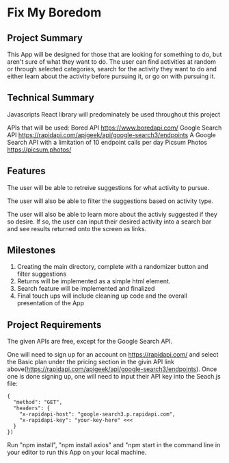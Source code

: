 # Fix My Boredom

## Project Summary

This App will be designed for those that are looking for something to do, but aren't sure of what they want to do. The user can find activities at random or through selected categories, search for the activity they want to do and either learn about the activity before pursuing it, or go on with pursuing it.

## Technical Summary
Javascripts React library will predominately be used throughout this project

APIs that will be used: 
Bored API https://www.boredapi.com/
Google Search API https://rapidapi.com/apigeek/api/google-search3/endpoints A Google Search API with a limitation of 10 endpoint calls per day
Picsum Photos https://picsum.photos/


	
## Features
The user will be able to retreive suggestions for what activity to pursue.

The user will also be able to filter the suggestions based on activity type.

The user will also be able to learn more about the activiy suggested if they so desire. If so, the user can input their desired activity into a search bar and see results returned onto the screen as links.

## Milestones
1. Creating the main directory, complete with a randomizer button and filter suggestions
2. Returns will be implemented as a simple html element.
3. Search feature will be implemented and finalized
4. Final touch ups will include cleaning up code and the overall presentation of the App

## Project Requirements
The given APIs are free, except for the Google Search API.

One will need to sign up for an account on https://rapidapi.com/ and select the Basic plan under the pricing section in the givin API link above(https://rapidapi.com/apigeek/api/google-search3/endpoints). Once one is done signing up, one will need to input their API key into the Seach.js file:

    {
      "method": "GET",
      "headers": {
        "x-rapidapi-host": "google-search3.p.rapidapi.com",
        "x-rapidapi-key": "your-key-here" <<<
      }
    })


Run "npm install", "npm install axios" and "npm start in the command line in your editor to run this App on your local machine.